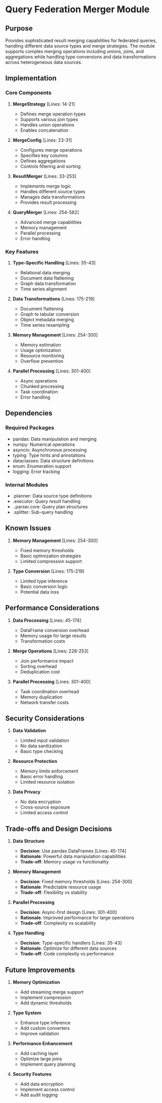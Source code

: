 # Query Federation Merger Module

## Purpose

Provides sophisticated result merging capabilities for federated queries, handling different data source types and merge strategies. The module supports complex merging operations including unions, joins, and aggregations while handling type conversions and data transformations across heterogeneous data sources.

## Implementation

### Core Components

1. **MergeStrategy** [Lines: 14-21]

   - Defines merge operation types
   - Supports various join types
   - Handles union operations
   - Enables concatenation

2. **MergeConfig** [Lines: 23-31]

   - Configures merge operations
   - Specifies key columns
   - Defines aggregations
   - Controls filtering and sorting

3. **ResultMerger** [Lines: 33-253]

   - Implements merge logic
   - Handles different source types
   - Manages data transformations
   - Provides result processing

4. **QueryMerger** [Lines: 254-582]
   - Advanced merge capabilities
   - Memory management
   - Parallel processing
   - Error handling

### Key Features

1. **Type-Specific Handling** [Lines: 35-43]

   - Relational data merging
   - Document data flattening
   - Graph data transformation
   - Time series alignment

2. **Data Transformations** [Lines: 175-219]

   - Document flattening
   - Graph to tabular conversion
   - Object metadata merging
   - Time series resampling

3. **Memory Management** [Lines: 254-300]

   - Memory estimation
   - Usage optimization
   - Resource monitoring
   - Overflow prevention

4. **Parallel Processing** [Lines: 301-400]
   - Async operations
   - Chunked processing
   - Task coordination
   - Error handling

## Dependencies

### Required Packages

- pandas: Data manipulation and merging
- numpy: Numerical operations
- asyncio: Asynchronous processing
- typing: Type hints and annotations
- dataclasses: Data structure definitions
- enum: Enumeration support
- logging: Error tracking

### Internal Modules

- .planner: Data source type definitions
- .executor: Query result handling
- ..parser.core: Query plan structures
- .splitter: Sub-query handling

## Known Issues

1. **Memory Management** [Lines: 254-300]

   - Fixed memory thresholds
   - Basic optimization strategies
   - Limited compression support

2. **Type Conversion** [Lines: 175-219]
   - Limited type inference
   - Basic conversion logic
   - Potential data loss

## Performance Considerations

1. **Data Processing** [Lines: 45-174]

   - DataFrame conversion overhead
   - Memory usage for large results
   - Transformation costs

2. **Merge Operations** [Lines: 228-253]

   - Join performance impact
   - Sorting overhead
   - Deduplication cost

3. **Parallel Processing** [Lines: 301-400]
   - Task coordination overhead
   - Memory duplication
   - Network transfer costs

## Security Considerations

1. **Data Validation**

   - Limited input validation
   - No data sanitization
   - Basic type checking

2. **Resource Protection**

   - Memory limits enforcement
   - Basic error handling
   - Limited resource isolation

3. **Data Privacy**
   - No data encryption
   - Cross-source exposure
   - Limited access control

## Trade-offs and Design Decisions

1. **Data Structure**

   - **Decision**: Use pandas DataFrames [Lines: 45-174]
   - **Rationale**: Powerful data manipulation capabilities
   - **Trade-off**: Memory usage vs functionality

2. **Memory Management**

   - **Decision**: Fixed memory thresholds [Lines: 254-300]
   - **Rationale**: Predictable resource usage
   - **Trade-off**: Flexibility vs stability

3. **Parallel Processing**

   - **Decision**: Async-first design [Lines: 301-400]
   - **Rationale**: Improved performance for large operations
   - **Trade-off**: Complexity vs scalability

4. **Type Handling**
   - **Decision**: Type-specific handlers [Lines: 35-43]
   - **Rationale**: Optimize for different data sources
   - **Trade-off**: Code complexity vs performance

## Future Improvements

1. **Memory Optimization**

   - Add streaming merge support
   - Implement compression
   - Add dynamic thresholds

2. **Type System**

   - Enhance type inference
   - Add custom converters
   - Improve validation

3. **Performance Enhancement**

   - Add caching layer
   - Optimize large joins
   - Implement query planning

4. **Security Features**
   - Add data encryption
   - Implement access control
   - Add audit logging
